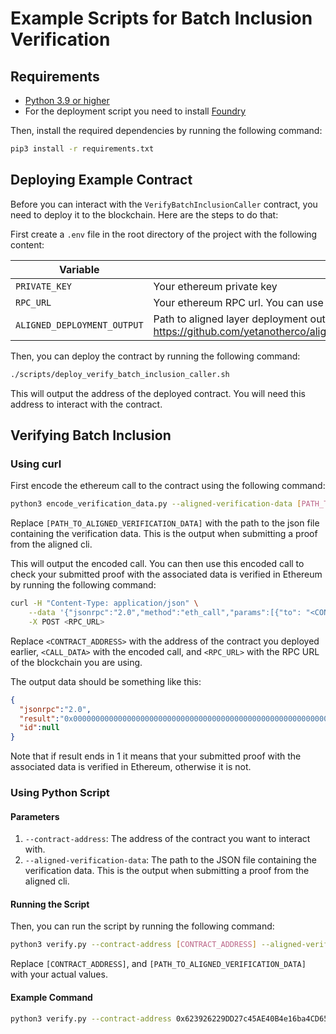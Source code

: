 # Example Scripts for Batch Inclusion Verification

## Requirements

- [Python 3.9 or higher](https://www.python.org/downloads/) 
- For the deployment script you need to install [Foundry](https://book.getfoundry.sh/getting-started/installation)

Then, install the required dependencies by running the following command:

```bash
pip3 install -r requirements.txt
```

## Deploying Example Contract

Before you can interact with the `VerifyBatchInclusionCaller` contract, you need to deploy it to the blockchain. Here are the steps to do that:

First create a `.env` file in the root directory of the project with the following content:

| Variable                    | Value                                                                                                                                                                                                                                   |
|-----------------------------|-----------------------------------------------------------------------------------------------------------------------------------------------------------------------------------------------------------------------------------------|
| `PRIVATE_KEY`               | Your ethereum private key                                                                                                                                                                                                               |
| `RPC_URL`                   | Your ethereum RPC url. You can use public node: https://ethereum-holesky-rpc.publicnode.com                                                                                                                                             |
| `ALIGNED_DEPLOYMENT_OUTPUT` | Path to aligned layer deployment output. This is needed to get service manager address. You can get it from https://github.com/yetanotherco/aligned_layer/blob/main/contracts/script/output/holesky/alignedlayer_deployment_output.json |

Then, you can deploy the contract by running the following command:

```bash
./scripts/deploy_verify_batch_inclusion_caller.sh
```

This will output the address of the deployed contract. You will need this address to interact with the contract.

## Verifying Batch Inclusion

### Using curl

First encode the ethereum call to the contract using the following command:

```bash
python3 encode_verification_data.py --aligned-verification-data [PATH_TO_ALIGNED_VERIFICATION_DATA]
```

Replace `[PATH_TO_ALIGNED_VERIFICATION_DATA]` with the path to the json file containing the verification data. 
This is the output when submitting a proof from the aligned cli.

This will output the encoded call. You can then use this encoded call to check your submitted proof with the associated data is verified in Ethereum by running the following command:

```bash
curl -H "Content-Type: application/json" \
    --data '{"jsonrpc":"2.0","method":"eth_call","params":[{"to": "<CONTRACT_ADDRESS>", "data": "<CALL_DATA>"}]}]' \
    -X POST <RPC_URL>
```

Replace `<CONTRACT_ADDRESS>` with the address of the contract you deployed earlier, `<CALL_DATA>` with the encoded call, 
and `<RPC_URL>` with the RPC URL of the blockchain you are using.

The output data should be something like this:

```json
{
  "jsonrpc":"2.0",
  "result":"0x0000000000000000000000000000000000000000000000000000000000000001",
  "id":null
}
```

Note that if result ends in 1 it means that your submitted proof with the associated data is verified in Ethereum, otherwise it is not.

### Using Python Script

#### Parameters

1. `--contract-address`: The address of the contract you want to interact with.
2. `--aligned-verification-data`: The path to the JSON file containing the verification data. This is the output when submitting a proof from the aligned cli.

#### Running the Script

Then, you can run the script by running the following command:
```bash
python3 verify.py --contract-address [CONTRACT_ADDRESS] --aligned-verification-data [PATH_TO_ALIGNED_VERIFICATION_DATA]
```

Replace `[CONTRACT_ADDRESS]`, and `[PATH_TO_ALIGNED_VERIFICATION_DATA]` with your actual values.

#### Example Command

```bash
python3 verify.py --contract-address 0x623926229DD27c45AE40B4e16ba4CD6522fC4d22 --aligned-verification-data ../../aligned_verification_data/7553cb14bff387c06e016cb3e7946e91d9fe44a54ad5d888ce8343ddb16116a7_118.json
```
